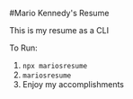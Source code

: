 #Mario Kennedy's Resume

This is my resume as a CLI

To Run:

1. ```npx mariosresume```
2. ```mariosresume```
3. Enjoy my accomplishments